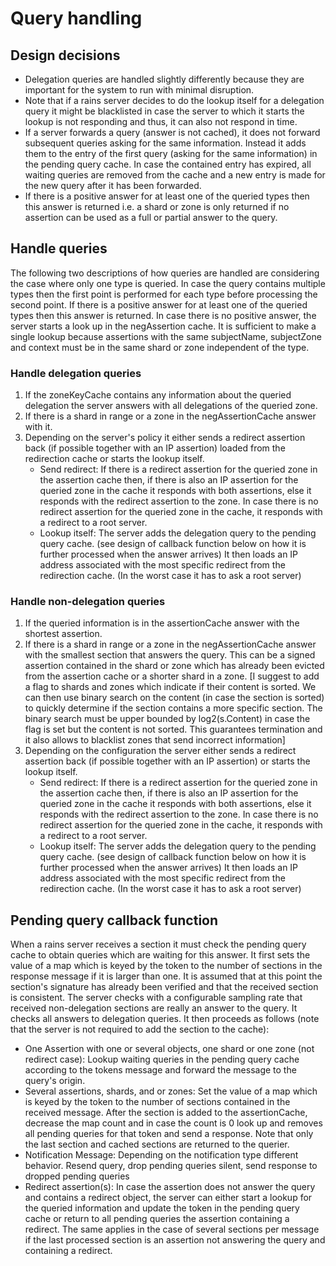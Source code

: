 # Query handling

## Design decisions
- Delegation queries are handled slightly differently because they are important for the system to
  run with minimal disruption.
- Note that if a rains server decides to do the lookup itself for a delegation query it might be
  blacklisted in case the server to which it starts the lookup is not responding and thus, it can
  also not respond in time.
- If a server forwards a query (answer is not cached), it does not forward subsequent queries asking
  for the same information. Instead it adds them to the entry of the first query (asking for the
  same information) in the pending query cache. In case the contained entry has expired, all waiting
  queries are removed from the cache and a new entry is made for the new query after it has been
  forwarded.
- If there is a positive answer for at least one of the queried types then this answer is returned
  i.e. a shard or zone is only returned if no assertion can be used as a full or partial answer to
  the query.

## Handle queries
The following two descriptions of how queries are handled are considering the case where only one
type is queried. In case the query contains multiple types then the first point is performed for
each type before processing the second point. If there is a positive answer for at least one of the
queried types then this answer is returned. In case there is no positive answer, the server starts a
look up in the negAssertion cache. It is sufficient to make a single lookup because assertions with
the same subjectName, subjectZone and context must be in the same shard or zone independent of the
type.

### Handle delegation queries
1. If the zoneKeyCache contains any information about the queried delegation the server answers with
   all delegations of the queried zone.
2. If there is a shard in range or a zone in the negAssertionCache answer with it.
3. Depending on the server's policy it either sends a redirect assertion back (if possible together
   with an IP assertion) loaded from the redirection cache or starts the lookup itself.
   - Send redirect: If there is a redirect assertion for the queried zone in the assertion cache
     then, if there is also an IP assertion for the queried zone in the cache it responds with both
     assertions, else it responds with the redirect assertion to the zone. In case there is no
     redirect assertion for the queried zone in the cache, it responds with a redirect to a root
     server.
   - Lookup itself: The server adds the delegation query to the pending query cache. (see design of
     callback function below on how it is further processed when the answer arrives) It then loads
     an IP address associated with the most specific redirect from the redirection cache. (In the
     worst case it has to ask a root server)

### Handle non-delegation queries
1. If the queried information is in the assertionCache answer with the shortest assertion.
2. If there is a shard in range or a zone in the negAssertionCache answer with the smallest section
   that answers the query. This can be a signed assertion contained in the shard or zone which has
   already been evicted from the assertion cache or a shorter shard in a zone. [I suggest to add a
   flag to shards and zones which indicate if their content is sorted. We can then use binary search
   on the content (in case the section is sorted) to quickly determine if the section contains a
   more specific section. The binary search must be upper bounded by log2(s.Content) in case the
   flag is set but the content is not sorted. This guarantees termination and it also allows to
   blacklist zones that send incorrect information]
3. Depending on the configuration the server either sends a redirect assertion back (if possible
   together with an IP assertion) or starts the lookup itself.
   - Send redirect: If there is a redirect assertion for the queried zone in the assertion cache
     then, if there is also an IP assertion for the queried zone in the cache it responds with both
     assertions, else it responds with the redirect assertion to the zone. In case there is no
     redirect assertion for the queried zone in the cache, it responds with a redirect to a root
     server.
   - Lookup itself: The server adds the delegation query to the pending query cache. (see design of
     callback function below on how it is further processed when the answer arrives) It then loads
     an IP address associated with the most specific redirect from the redirection cache. (In the
     worst case it has to ask a root server)

## Pending query callback function
When a rains server receives a section it must check the pending query cache to obtain queries which
are waiting for this answer. It first sets the value of a map which is keyed by the token to the
number of sections in the response message if it is larger than one. It is assumed that at this
point the section's signature has already been verified and that the received section is consistent.
The server checks with a configurable sampling rate that received non-delegation sections are really
an answer to the query. It checks all answers to delegation queries. It then proceeds as follows
(note that the server is not required to add the section to the cache):
- One Assertion with one or several objects, one shard or one zone (not redirect case):
  Lookup waiting queries in the pending query cache according to the tokens message and forward the
  message to the query's origin.
- Several assertions, shards, and or zones: Set the value of a map which is keyed by the token to
  the number of sections contained in the received message. After the section is added to the
  assertionCache, decrease the map count and in case the count is 0 look up and removes all pending
  queries for that token and send a response. Note that only the last section and cached sections
  are returned to the querier.
- Notification Message:
  Depending on the notification type different behavior. Resend query, drop pending queries silent,
  send response to dropped pending queries
- Redirect assertion(s): In case the assertion does not answer the query and contains a redirect
  object, the server can either start a lookup for the queried information and update the token
  in the pending query cache or return to all pending queries the assertion containing a redirect.
  The same applies in the case of several sections per message if the last processed section is an
  assertion not answering the query and containing a redirect.
